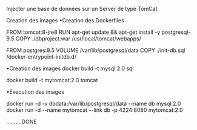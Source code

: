 Injecter une base de données sur un Server de type TomCat

Creation des images
 •Creation des Dockerfiles
 
   FROM tomcat:8-jre8
   RUN apt-get update && apt-get install -y postgresql-9.5
   COPY ./dbproject.war /usr/local/tomcat/webapps/

   FROM postgres:9.5
   VOLUME /var/lib/postgresql/data
   COPY ./init-db.sql /docker-entrypoint-initdb.d/

 •Creation des images
   docker build -t mysql:2.0 sql

   docker build -t mytomcat:2.0 tomcat

 •Execution des images

   docker run -d -v dbdata:/var/lib/postgresql/data --name db mysql:2.0
   docker run -d --name mytomcat --link db -p 4224:8080 mytomcat:2.0

   

..........DONE